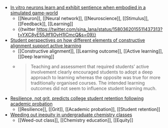 - [In vitro neurons learn and exhibit sentience when embodied in a simulated game-world](https://www.cell.com/neuron/fulltext/S0896-6273(22)00806-6)
	- [[Neuron]], [[Neural network]], [[Neuroscience]], [[Stimulus]], [[Feedback]], [[Learning]]
	- {{twitter https://twitter.com/sina_lana/status/1580362015511437313?t=YXC8yE55Jtf1lOyH1lCmcQ&s=09}}
- [Student perspectives on how different elements of constructive alignment support active learning](https://journals.sagepub.com/doi/full/10.1177/1469787421989160)
	- [[Constructive alignment]], [[Learning outcome]], [[Active learning]], [[Deep learning]]
	- >Teaching and assessment that required students’ active involvement clearly encouraged students to adopt a deep approach to learning whereas the opposite was true for more traditionally organised courses. The intended learning outcomes did not seem to influence student learning 
	  much.
- [Resilience, not grit, predicts college student retention following academic probation](https://psycnet.apa.org/record/2022-28142-001?doi=1)
	- [[Resilience]], [[Grit]], [[Academic probation]], [[Student retention]]
- [Weeding out inequity in undergraduate chemistry classes](https://cen.acs.org/education/undergraduate-education/Weeding-inequity-undergraduate-chemistry-classes/98/i34)
	- [[Weed-out class]], [[Chemistry education]], [[Equity]]